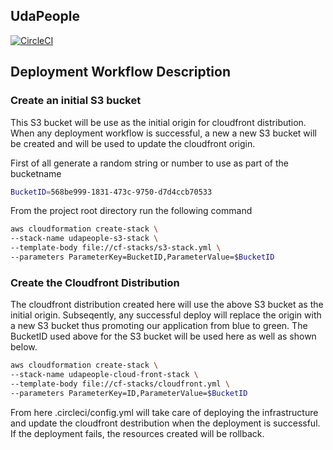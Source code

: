 ## UdaPeople

[![CircleCI](https://circleci.com/gh/tutugodfrey/cicd-devops.svg?style=svg)](https://circleci.com/gh/tutugodfrey/cicd-devops)

## Deployment Workflow Description

### Create an initial S3 bucket

This S3 bucket will be use as the initial origin for cloudfront distribution. When any deployment workflow is successful, a new a new
S3 bucket will be created and will be used to update the cloudfront origin.

First of all generate a random string or number to use as part of the bucketname
```bash
BucketID=568be999-1831-473c-9750-d7d4ccb70533
```
From the project root directory run the following command

```bash
aws cloudformation create-stack \
--stack-name udapeople-s3-stack \
--template-body file://cf-stacks/s3-stack.yml \
--parameters ParameterKey=BucketID,ParameterValue=$BucketID
```

### Create the Cloudfront Distribution

The cloudfront distribution created here will use the above S3 bucket as the initial origin. Subseqently, any successful deploy will replace the origin
with a new S3 bucket thus promoting our application from blue to green. The BucketID used above for the S3 bucket will be used here as well as shown below.

```bash
aws cloudformation create-stack \
--stack-name udapeople-cloud-front-stack \
--template-body file://cf-stacks/cloudfront.yml \
--parameters ParameterKey=ID,ParameterValue=$BucketID
```

From here .circleci/config.yml will take care of deploying the infrastructure and update the cloudfront destribution when the deployment is successful. If the deployment fails,
the resources created will be rollback.